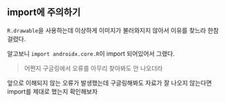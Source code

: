 ## import에 주의하기

`R.drawable`을 사용하는데 이상하게 이미지가 불러와지지 않아서 이유를 찾느라 한참 걸렸다.

알고보니 `import androidx.core.R`이 import 되어있어서 그랬다.

> 어쩐지 구글링에서 오류를 아무리 찾아봐도 안 나오더라

앞으로 이해되지 않는 오류가 발생했는데 구글링해봐도 자료가 잘 나오지 않는다면 import를 제대로 했는지 확인해보자